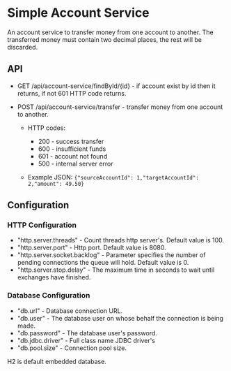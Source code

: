 # Simple Account Service

An account service to transfer money from one account to another. The transferred money must contain two decimal places, the rest will be discarded.

## API

- GET /api/account-service/findById/{id} - if account exist by id then it returns, if not 601 HTTP code returns.

- POST /api/account-service/transfer - transfer money from one account to another.
  - HTTP codes:
    - 200 - success transfer
    - 600 - insufficient funds
    - 601 - account not found
    - 500 - internal server error
    
  - Example JSON: 
 ``{"sourceAccountId": 1,"targetAccountId": 2,"amount": 49.50}`` 
## Configuration
### HTTP Configuration

- "http.server.threads" - Count threads http server's. Default value is 100.
- "http.server.port" - Http port. Default value is 8080.
- "http.server.socket.backlog" - Parameter specifies the number of pending connections the queue will hold. Default value is 0.
- "http.server.stop.delay" - The maximum time in seconds to wait until exchanges have finished.

### Database Configuration

- "db.url" - Database connection URL.
- "db.user" - The database user on whose behalf the connection is being made.
- "db.password" - The database user's password.
- "db.jdbc.driver" - Full class name JDBC driver's
- "db.pool.size" - Connection pool size.

H2 is default embedded database.
